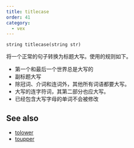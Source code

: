 ```yaml
---
title: titlecase
order: 41
category:
  - vex
---
```


`string titlecase(string str)`

将一个正常的句子转换为标题大写。使用的规则如下。

- 第一个和最后一个世界总是大写的
- 副标题大写
- 除冠词、介词和连词外，其他所有词语都要大写。
- 大写的连字符词，其第二部分也应大写。
- 已经包含大写字母的单词不会被修改

## See also

- [tolower](tolower.html)
- [toupper](toupper.html)
